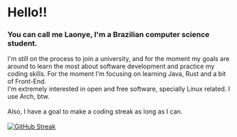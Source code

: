 # Hello!!
### You can call me Laonye, I'm a Brazilian computer science student. <br>
I'm still on the process to join a university, and for the moment my goals are around to learn the most about software development and practice my coding skills. For the moment I'm focusing on learning Java, Rust and a bit of Front-End.<br>
I'm extremely interested in open and free software, specially Linux related. I use Arch, btw.
<br>
<br>
Also, I have a goal to make a coding streak as long as I can.
<br>
<br>
[![GitHub Streak](https://streak-stats.demolab.com?user=laonye&theme=github-dark-blue)](https://git.io/streak-stats)
